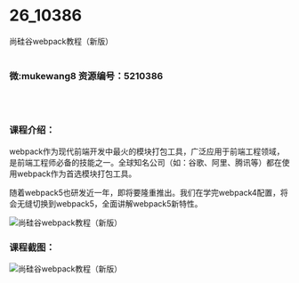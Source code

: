 # 26_10386
尚硅谷webpack教程（新版）
<br/></br>
<h3>微:mukewang8 资源编号：5210386</h3>
<br/></br>
<h3>课程介绍：</h3>
<p><a title="查看与 webpack 相关的文章" target="_blank">webpack</a>作为现代前端开发中最火的模块打包工具，广泛应用于前端工程领域，是前端工程师必备的技能之一。全球知名公司（如：谷歌、阿里、腾讯等）都在使用<a title="查看与 webpack 相关的文章" target="_blank">webpack</a>作为首选模块打包工具。</p>
<p>随着webpack5也研发近一年，即将要隆重推出。我们在学完webpack4配置，将会无缝切换到webpack5，全面讲解webpack5新特性。</p>
<p><img src="https://www.ko996.com/wp-content/uploads/img/2020/02/1-79-300x178.png" alt="尚硅谷webpack教程（新版）"></p>
<div class="info-desc">
<h3>课程截图：</h3>
<p><img src="https://www.ko996.com/wp-content/uploads/img/2020/02/11-76.png" alt="尚硅谷webpack教程（新版）"></p>


			
</div>

